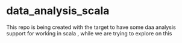# data_analysis_scala

This repo is being created with the target to have some daa analysis support for working in scala , 
while we are trying to explore on this 
